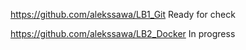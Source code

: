 https://github.com/alekssawa/LB1_Git Ready for check

https://github.com/alekssawa/LB2_Docker In progress
